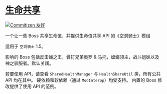 # [生命共享](https://github.com/Clazex/HollowKnight.HealthShare)

[![Commitizen 友好](https://img.shields.io/badge/commitizen-友好-brightgreen.svg)](http://commitizen.github.io/cz-cli/)

一个让一些 Boss 共享生命值，并提供生命值共享 API 的《空洞骑士》模组

适用于 `空洞骑士` 1.5。

影响的 Boss 包括反击蝇之王，骨钉兄弟奥罗 & 马托，螳螂领主，战斗姐妹以及神之驯服者。默认关闭。

若要使用 API，请查看 `SharedHealthManager` 与 `HealthShareUtil` 类，所有公共 API 均在其中。
硬依赖和软依赖（通过 `ModInterop`）均受支持。
内置的 Boss 修改提供了使用 API 的范例。
